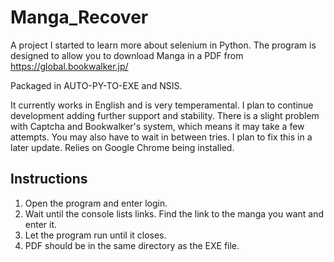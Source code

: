 # Manga_Recover
A project I started to learn more about selenium in Python. The program is designed to allow you to download Manga in a PDF from https://global.bookwalker.jp/

Packaged in AUTO-PY-TO-EXE and NSIS.

It currently works in English and is very temperamental. I plan to continue development adding further support and stability.
There is a slight problem with Captcha and Bookwalker's system, which means it may take a few attempts. You may also have to wait in between tries. I plan to fix this in a later update.
Relies on Google Chrome being installed.

## Instructions
1. Open the program and enter login. 
2. Wait until the console lists links. Find the link to the manga you want and enter it.
3. Let the program run until it closes.
4. PDF should be in the same directory as the EXE file.
